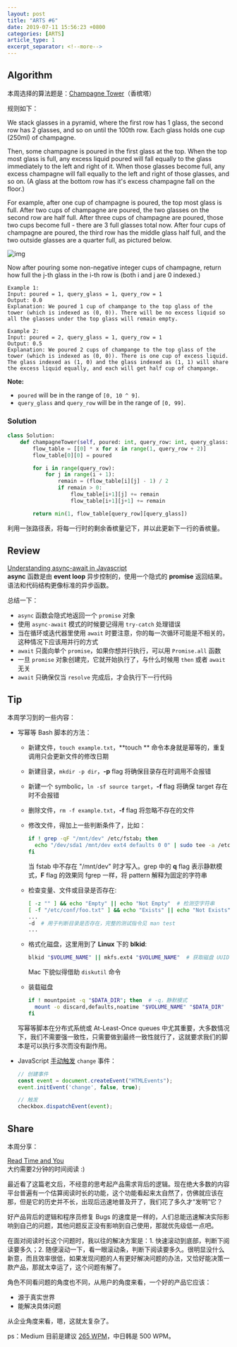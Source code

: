 ```yaml
---
layout: post
title: "ARTS #6"
date: 2019-07-11 15:56:23 +0800
categories: [ARTS]
article_type: 1
excerpt_separator: <!--more-->
---
```



## Algorithm

本周选择的算法题是：[Champagne Tower](<https://leetcode.com/problems/champagne-tower/>)（香槟塔）

<!--more-->

规则如下：

We stack glasses in a pyramid, where the first row has 1 glass, the second row has 2 glasses, and so on until the 100th row.  Each glass holds one cup (250ml) of champagne.

Then, some champagne is poured in the first glass at the top.  When the top most glass is full, any excess liquid poured will fall equally to the glass immediately to the left and right of it.  When those glasses become full, any excess champagne will fall equally to the left and right of those glasses, and so on.  (A glass at the bottom row has it's excess champagne fall on the floor.)

For example, after one cup of champagne is poured, the top most glass is full.  After two cups of champagne are poured, the two glasses on the second row are half full.  After three cups of champagne are poured, those two cups become full - there are 3 full glasses total now.  After four cups of champagne are poured, the third row has the middle glass half full, and the two outside glasses are a quarter full, as pictured below.

![img](https://s3-lc-upload.s3.amazonaws.com/uploads/2018/03/09/tower.png)

Now after pouring some non-negative integer cups of champagne, return how full the j-th glass in the i-th row is (both i and j are 0 indexed.)

 

```
Example 1:
Input: poured = 1, query_glass = 1, query_row = 1
Output: 0.0
Explanation: We poured 1 cup of champange to the top glass of the tower (which is indexed as (0, 0)). There will be no excess liquid so all the glasses under the top glass will remain empty.

Example 2:
Input: poured = 2, query_glass = 1, query_row = 1
Output: 0.5
Explanation: We poured 2 cups of champange to the top glass of the tower (which is indexed as (0, 0)). There is one cup of excess liquid. The glass indexed as (1, 0) and the glass indexed as (1, 1) will share the excess liquid equally, and each will get half cup of champange.
```

 

**Note:**

- `poured` will be in the range of `[0, 10 ^ 9]`.
- `query_glass` and `query_row` will be in the range of `[0, 99]`.

### Solution

```python
class Solution:
    def champagneTower(self, poured: int, query_row: int, query_glass: int) -> float:
        flow_table = [[0] * x for x in range(1, query_row + 2)]
        flow_table[0][0] = poured

        for i in range(query_row):
            for j in range(i + 1):
                remain = (flow_table[i][j] - 1) / 2
                if remain > 0:
                    flow_table[i+1][j] += remain
                    flow_table[i+1][j+1] += remain

        return min(1, flow_table[query_row][query_glass])
```

利用一张路径表，将每一行时的剩余香槟量记下，并以此更新下一行的香槟量。


## Review

[Understanding async-await in Javascript](https://hackernoon.com/understanding-async-await-in-javascript-1d81bb079b2c)<br/>**async** 函数是由 **event loop** 异步控制的，使用一个隐式的 **promise** 返回结果。语法和代码结构更像标准的异步函数。

总结一下：

- `async` 函数会隐式地返回一个 `promise` 对象
- 使用 `async-await` 模式的时候要记得用 `try-catch` 处理错误
- 当在循环或迭代器里使用 `await` 时要注意，你的每一次循环可能是不相关的，这种情况下应该用并行的方式
- `await` 只面向单个 `promise`，如果你想并行执行，可以用 `Promise.all` 函数
- 一旦 `promise` 对象创建完，它就开始执行了，与什么时候用 `then` 或者 `await` 无关
- `await` 只确保仅当 `resolve` 完成后，才会执行下一行代码

## Tip

本周学习到的一些内容：

- 写幂等 Bash 脚本的方法：

  - 新建文件，`touch example.txt`，**touch ** 命令本身就是幂等的，重复调用只会更新文件的修改日期

  - 新建目录，`mkdir -p dir`，**-p** flag 将确保目录存在时调用不会报错

  - 新建一个 symbolic，`ln -sf source target`，**-f** flag 将确保 target 存在时不会报错

  - 删除文件，`rm -f example.txt`，**-f** flag 将忽略不存在的文件

  - 修改文件，得加上一些判断条件了，比如：

    ```bash
    if ! grep -qF "/mnt/dev" /etc/fstab; then
      echo "/dev/sda1 /mnt/dev ext4 defaults 0 0" | sudo tee -a /etc/fstab
    fi
    ```

    当 fstab 中不存在 "/mnt/dev" 时才写入。grep 中的 **q** flag 表示静默模式，**F** flag 的效果同 fgrep 一样，将 pattern 解释为固定的字符串

  - 检查变量、文件或目录是否存在:

    ```bash
    [ -z "" ] && echo "Empty" || echo "Not Empty"  # 检测空字符串
    [ -f "/etc/conf/foo.txt" ] && echo "Exists" || echo "Not Exists"  # 检测文件是否存在
    ...
    -d  # 用于判断目录是否存在，完整的测试指令见 man test
    ...
    ```

  - 格式化磁盘，这里用到了 **Linux** 下的 **blkid**:

    ```bash
    blkid "$VOLUME_NAME" || mkfs.ext4 "$VOLUME_NAME"  # 获取磁盘 UUID 信息时才格式化
    ```

    Mac 下貌似得借助 `diskutil` 命令
  - 装载磁盘

    ```bash
    if ! mountpoint -q "$DATA_DIR"; then  # -q，静默模式
      mount -o discard,defaults,noatime "$VOLUME_NAME" "$DATA_DIR"
    fi
    ```

  写幂等脚本在分布式系统或 At-Least-Once queues 中尤其重要，大多数情况下，我们不需要强一致性，只需要做到最终一致性就行了，这就要求我们的脚本是可以执行多次而没有副作用。

- JavaScript [手动触发](https://developer.mozilla.org/en-US/docs/Web/API/Event/initEvent) `change` 事件：

  ```javascript
  // 创建事件
  const event = document.createEvent("HTMLEvents");
  event.initEvent('change', false, true);
  
  // 触发
  checkbox.dispatchEvent(event);
  ```

  

## Share

本周分享：

[Read Time and You](https://blog.medium.com/read-time-and-you-bc2048ab620c)<br/>大约需要2分钟的时间阅读 :)

最近看了这篇老文后，不经意的思考起产品需求背后的逻辑。现在绝大多数的内容平台普遍有一个估算阅读时长的功能，这个功能看起来太自然了，仿佛就应该在那，但是它的历史并不长，出现后迅速地普及开了，我们花了多久才“发明”它？

好产品背后的逻辑和程序员修复 Bugs 的速度是一样的，人们总能迅速解决实际影响到自己的问题，其他问题反正没有影响到自己使用，那就优先级低一点吧。

在面对阅读时长这个问题时，我以往的解决方案是：1. 快速滚动到底部，判断下阅读要多久；2. 随便滚动一下，看一眼滚动条，判断下阅读要多久。很明显没什么新意，而且效率很低，如果发现问题的人有更好解决问题的办法，又恰好能决策一款产品，那就太幸运了，这个问题有解了。

角色不同看问题的角度也不同，从用户的角度来看，一个好的产品它应该：

- 源于真实世界
- 能解决具体问题

从企业角度来看，嗯，这就太复杂了。

ps：Medium 目前是建议 [265 WPM](https://help.medium.com/hc/en-us/articles/214991667-Read-time)，中日韩是 500 WPM。